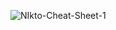 ![NIkto-Cheat-Sheet-1](https://user-images.githubusercontent.com/97816146/228939502-050e57d6-2222-475c-a0d0-116e224f2085.png)
